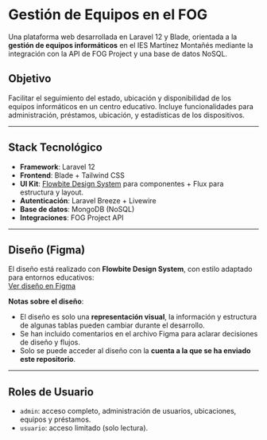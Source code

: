 # Gestión de Equipos en el FOG

Una plataforma web desarrollada en Laravel 12 y Blade, orientada a la **gestión de equipos informáticos** en el IES Martínez Montañés mediante la integración con la API de FOG Project y una base de datos NoSQL.

## Objetivo

Facilitar el seguimiento del estado, ubicación y disponibilidad de los equipos informáticos en un centro educativo. Incluye funcionalidades para administración, préstamos, ubicación, y estadísticas de los dispositivos.

---

## Stack Tecnológico

- **Framework**: Laravel 12
- **Frontend**: Blade + Tailwind CSS
- **UI Kit**: [Flowbite Design System](https://flowbite.com/design-system/) para componentes + Flux para estructura y layout.
- **Autenticación**: Laravel Breeze + Livewire
- **Base de datos**: MongoDB (NoSQL)
- **Integraciones**: FOG Project API

---

## Diseño (Figma)

El diseño está realizado con **Flowbite Design System**, con estilo adaptado para entornos educativos:  
[Ver diseño en Figma](https://www.figma.com/design/fuh7QpJ1Vj1HFaXcG0GgsU/FCT-Proyecto---Pablo-Ram%C3%ADrez-Oria?node-id=1103-1766&t=FrrVM63McBlIXTqs-1)

**Notas sobre el diseño**:
- El diseño es solo una **representación visual**, la información y estructura de algunas tablas pueden cambiar durante el desarrollo.
- Se han incluido comentarios en el archivo Figma para aclarar decisiones de diseño y flujos.
- Solo se puede acceder al diseño con la **cuenta a la que se ha enviado este repositorio**.

---

## Roles de Usuario

- `admin`: acceso completo, administración de usuarios, ubicaciones, equipos y préstamos.
- `usuario`: acceso limitado (solo lectura).
